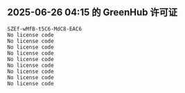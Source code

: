 ## 2025-06-26 04:15 的 GreenHub 许可证
```
SZEf-wMfB-t5C6-MdC8-EAC6
No license code
No license code
No license code
No license code
No license code
No license code
No license code
No license code
No license code
```
